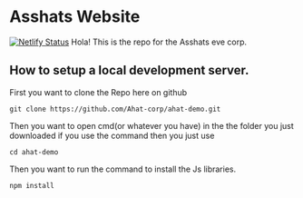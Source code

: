 # Asshats Website
[![Netlify Status](https://api.netlify.com/api/v1/badges/0ecb7b5c-2ffd-4a11-a696-c8d2c155ab2c/deploy-status)](https://app.netlify.com/sites/asshat/deploys)
Hola! This is the repo for the Asshats eve corp. 

## How to setup a local development server.

First you want to clone the Repo here on github 

``` 
git clone https://github.com/Ahat-corp/ahat-demo.git

```

Then you want to open cmd(or whatever you have) in the the folder you just downloaded 
if you use the command then you just use

```
cd ahat-demo

```
Then you want to run the command to install the Js libraries.

```
npm install

```

